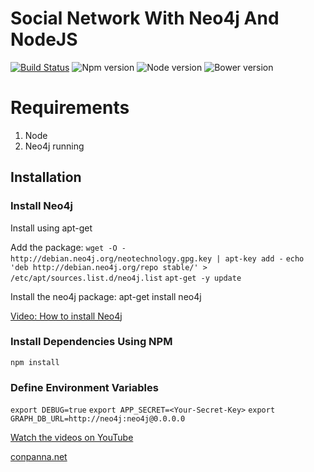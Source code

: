 # Social Network With Neo4j And NodeJS

[![Build Status](https://travis-ci.org/ConPanna/Neo4j-NodeJS-Social-Network-Videos.svg?branch=master)](https://travis-ci.org/ConPanna/Neo4j-NodeJS-Social-Network-Videos)
![Npm version](https://img.shields.io/npm/v/npm.svg)
![Node version](https://img.shields.io/node/v/gh-badges.svg)
![Bower version](https://img.shields.io/bower/v/bootstrap.svg)

# Requirements
1. Node
2. Neo4j running

## Installation

### Install Neo4j
Install using apt-get

Add the package:
`wget -O - http://debian.neo4j.org/neotechnology.gpg.key | apt-key add -`
`echo 'deb http://debian.neo4j.org/repo stable/' > /etc/apt/sources.list.d/neo4j.list`
`apt-get -y update`

Install the neo4j package:
apt-get install neo4j

[Video: How to install Neo4j](https://www.youtube.com/watch?v=26_5mzQdnzg)

### Install Dependencies Using NPM
`npm install`

### Define Environment Variables
`export DEBUG=true`
`export APP_SECRET=<Your-Secret-Key>`
`export GRAPH_DB_URL=http://neo4j:neo4j@0.0.0.0`


[Watch the videos on YouTube](https://www.youtube.com/playlist?list=PLZLIJjnAGQcbYnsvHVyVJ_l890hWMJ5Zw)

[conpanna.net](http://conpanna.net)
